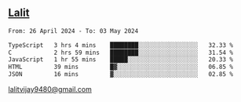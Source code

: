 ## [Lalit](https://lalit.sh)

<!--START_SECTION:waka-->

```txt
From: 26 April 2024 - To: 03 May 2024

TypeScript   3 hrs 4 mins    ████████░░░░░░░░░░░░░░░░░   32.33 %
C            2 hrs 59 mins   ████████░░░░░░░░░░░░░░░░░   31.54 %
JavaScript   1 hr 55 mins    █████░░░░░░░░░░░░░░░░░░░░   20.33 %
HTML         39 mins         █▓░░░░░░░░░░░░░░░░░░░░░░░   06.85 %
JSON         16 mins         ▓░░░░░░░░░░░░░░░░░░░░░░░░   02.85 %
```

<!--END_SECTION:waka-->

lalitvijay9480@gmail.com
